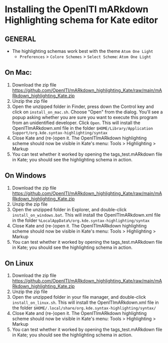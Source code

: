 # Installing the OpenITI mARkdown Highlighting schema for Kate editor

## GENERAL

- The highlighting schemas work best with the theme `Atom One Light`
	- `Preferences` > `Colore Schemes` > `Select Scheme`: `Atom One Light`

## On Mac:

1. Download the zip file https://github.com/OpenITI/mARkdown_highlighting_Kate/raw/main/mARkdown_highlighting_Kate.zip
2. Unzip the zip file
3. Open the unzipped folder in Finder, press down the Control key and click on `install_on_mac.sh`. Choose "Open" from the dialog. You'll see a popup asking whether you are sure you want to execute this program from an unidentified developer. Click `Open`. This will install the OpenITImARkdown.xml file in the folder `$HOME/Library/Application Support/org.kde.syntax-highlighting/syntax`
4. Close Kate and (re-)open it. The OpenITImARkdown highlighting scheme should now be visible in Kate's menu: Tools > Highlighting > Markup
5. You can test whether it worked by opening the tags_test.mARkdown file in Kate; you should see the highlighting schema in action. 

## On Windows

1. Download the zip file https://github.com/OpenITI/mARkdown_highlighting_Kate/raw/main/mARkdown_highlighting_Kate.zip
2. Unzip the zip file
3. Open the unzipped folder in Explorer, and double-click `install_on_windows.bat`. This will install the OpenITImARkdown.xml file in the folder `%LocalAppData%/org.kde.syntax-highlighting/syntax`
4. Close Kate and (re-)open it. The OpenITImARkdown highlighting scheme should now be visible in Kate's menu: Tools > Highlighting > Markup
5. You can test whether it worked by opening the tags_test.mARkdown file in Kate; you should see the highlighting schema in action. 

## On Linux

1. Download the zip file https://github.com/OpenITI/mARkdown_highlighting_Kate/raw/main/mARkdown_highlighting_Kate.zip
2. Unzip the zip file
3. Open the unzipped folder in your file manager, and double-click `install_on_linux.sh`. This will install the OpenITImARkdown.xml file in the folder `$HOME/.local/share/org.kde.syntax-highlighting/syntax/`
4. Close Kate and (re-)open it. The OpenITImARkdown highlighting scheme should now be visible in Kate's menu: Tools > Highlighting > Markup
5. You can test whether it worked by opening the tags_test.mARkdown file in Kate; you should see the highlighting schema in action. 

